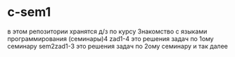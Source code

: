 # c-sem1
в этом репозитории хранятся д/з по курсу Знакомство с языками программирования (семинары)4
zad1-4 это решения задач по 1ому семинару
sem2zad1-3 это решения задач по 2ому семинару и так далее
